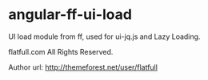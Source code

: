 angular-ff-ui-load
==================

UI load module from ff, used for ui-jq.js and Lazy Loading.

 flatfull.com All Rights Reserved.

 Author url: http://themeforest.net/user/flatfull
